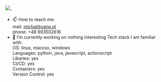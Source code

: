 ### ![.](https://github.com/vane)
- 📫 How to reach me:  
mail: michal@vane.pl  
phone: +48 693502616  
- 🔭 I’m currently working on nothing interesting
Tech stack I am familiar with:  
OS: linux, macosx, windows  
Languages: python, java, javascript, actionscript  
Libaries: yes  
CI/CD: yes  
Containers: yes  
Version Control: yes  
<!--
**vane/vane** is a ✨ _special_ ✨ repository because its `README.md` (this file) appears on your GitHub profile.

Here are some ideas to get you started:

- 🔭 I’m currently working on ...
- 🌱 I’m currently learning ...
- 👯 I’m looking to collaborate on ...
- 🤔 I’m looking for help with ...
- 💬 Ask me about ...
- 📫 How to reach me: ...
- 😄 Pronouns: ...
- ⚡ Fun fact: ...
-->
